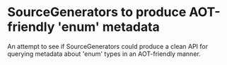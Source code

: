 # SourceGenerators to produce AOT-friendly 'enum' metadata

An attempt to see if SourceGenerators could produce a clean API for querying metadata about 'enum' types in an AOT-friendly manner.
